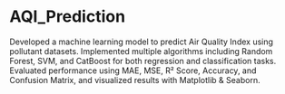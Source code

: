 # AQI_Prediction
Developed a machine learning model to predict Air Quality Index using pollutant datasets. Implemented multiple algorithms including Random Forest, SVM, and CatBoost for both regression and classification tasks. Evaluated performance using MAE, MSE, R² Score, Accuracy, and Confusion Matrix, and visualized results with Matplotlib &amp; Seaborn.

